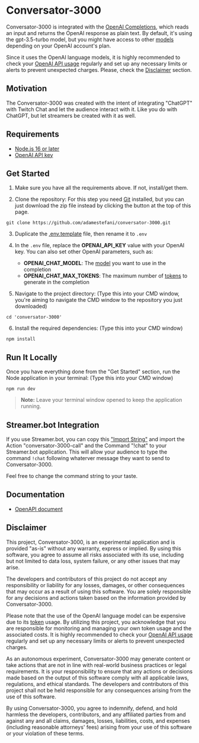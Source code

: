 # Conversator-3000

Conversator-3000 is integrated with the [OpenAI Completions](https://platform.openai.com/docs/api-reference/completions), which reads an input and returns the OpenAI response as plain text.
By default, it's using the gpt-3.5-turbo model, but you might have access to other [models](https://platform.openai.com/docs/models/overview) depending on your OpenAI account's plan.

Since it uses the OpenAI language models, it is highly recommended to check your [OpenAI API usage](https://platform.openai.com/account/usage) regularly and set up any necessary limits or alerts to prevent unexpected charges.
Please, check the [Disclaimer](#disclaimer) section.


## Motivation

The Conversator-3000 was created with the intent of integrating "ChatGPT" with Twitch Chat and let the audience interact with it. Like you do with ChatGPT, but let streamers be created with it as well.

## Requirements

* [Node.js 16 or later](https://nodejs.org/en/download)
* [OpenAI API key](https://platform.openai.com/account/api-keys)


## Get Started

1. Make sure you have all the requirements above. If not, install/get them.

2. Clone the repository: For this step you need [Git](https://git-scm.com/downloads) installed, but you can just download the zip file instead by clicking the button at the top of this page.
```
git clone https://github.com/adamestefani/conversator-3000.git
```

3. Duplicate the [.env.template](./.env.template) file, then rename it to `.env`

4. In the `.env` file, replace the **OPENAI_API_KEY** value with your OpenAI key.
You can also set other OpenAI parameters, such as:
    * **OPENAI_CHAT_MODEL**: The [model](https://platform.openai.com/docs/api-reference/completions/create#completions/create-model) you want to use in the completion
    * **OPENAI_CHAT_MAX_TOKENS**: The maximum number of [tokens](https://platform.openai.com/docs/api-reference/completions/create#completions/create-max_tokens) to generate in the completion


5. Navigate to the project directory: (Type this into your CMD window, you're aiming to navigate the CMD window to the repository you just downloaded)

```
cd 'conversator-3000'
```

6. Install the required dependencies: (Type this into your CMD window)
```
npm install
```

## Run It Locally

Once you have everything done from the "Get Started" section, run the Node application in your terminal: (Type this into your CMD window)
```
npm run dev
```
> **Note:** Leave your terminal window opened to keep the application running.

## Streamer.bot Integration

If you use Streamer.bot, you can copy this ["Import String"](util/streamerbot-action-import.txt) and import the Action "conversator-3000-call" and the Command "!chat" to your Streamer.bot application.
This will allow your audience to type the command `!chat` following whaterver message they want to send to Conversator-3000.

Feel free to change the command string to your taste.

## Documentation

* [OpenAPI document](https://editor.swagger.io/?url=https://raw.githubusercontent.com/adamestefani/conversator-3000/main/api-docs/swagger.yaml)

## Disclaimer

This project, Conversator-3000, is an experimental application and is provided "as-is" without any warranty, express or implied. By using this software, you agree to assume all risks associated with its use, including but not limited to data loss, system failure, or any other issues that may arise.

The developers and contributors of this project do not accept any responsibility or liability for any losses, damages, or other consequences that may occur as a result of using this software. You are solely responsible for any decisions and actions taken based on the information provided by Conversator-3000.

Please note that the use of the OpenAI language model can be expensive due to its [token](https://platform.openai.com/tokenizer) usage. By utilizing this project, you acknowledge that you are responsible for monitoring and managing your own token usage and the associated costs. It is highly recommended to check your [OpenAI API usage](https://platform.openai.com/account/usage) regularly and set up any necessary limits or alerts to prevent unexpected charges.

As an autonomous experiment, Conversator-3000 may generate content or take actions that are not in line with real-world business practices or legal requirements. It is your responsibility to ensure that any actions or decisions made based on the output of this software comply with all applicable laws, regulations, and ethical standards. The developers and contributors of this project shall not be held responsible for any consequences arising from the use of this software.

By using Conversator-3000, you agree to indemnify, defend, and hold harmless the developers, contributors, and any affiliated parties from and against any and all claims, damages, losses, liabilities, costs, and expenses (including reasonable attorneys' fees) arising from your use of this software or your violation of these terms.